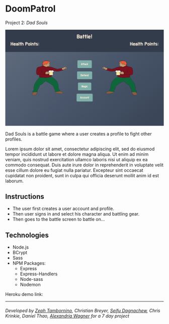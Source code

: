 # DoomPatrol #
Project 2: *Dad Souls*

![Dad Souls](/public/images/game_Screen.png)

Dad Souls is a battle game where a user creates a profile to fight other profiles. 

Lorem ipsum dolor sit amet, consectetur adipiscing elit, sed do eiusmod tempor incididunt ut labore et dolore magna aliqua. Ut enim ad minim veniam, quis nostrud exercitation ullamco laboris nisi ut aliquip ex ea commodo consequat. Duis aute irure dolor in reprehenderit in voluptate velit esse cillum dolore eu fugiat nulla pariatur. Excepteur sint occaecat cupidatat non proident, sunt in culpa qui officia deserunt mollit anim id est laborum.

## Instructions
* The user first creates a user account and profile. 
* Then user signs in and select his character and battling gear.
* Then goes to the battle screen to battle on...

## Technologies
* Node.js
* BCrypt
* Sass
* NPM Packages:
    * Express
    * Express-Handlers
    * Node-sass
    * Nodemon


Heroku demo link: 

-----
###### Developed by [Zeph Tambornino](https://zefraine.github.io/My-Porfolio/), Christian Breyer, [Seifu Dagnachew](https://dagnachew.github.io/Responsive-Portfolio/), Chris Krinkie, Daniel Thao, [Alexandria Wagner](https://alexandriamw.github.io/Responsive-Portfolio/) for a 7 day project ######
